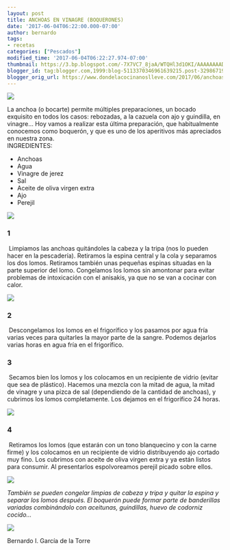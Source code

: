 ```yaml
---
layout: post
title: ANCHOAS EN VINAGRE (BOQUERONES)
date: '2017-06-04T06:22:00.000-07:00'
author: bernardo
tags:
- recetas
categories: ["Pescados"]
modified_time: '2017-06-04T06:22:27.974-07:00'
thumbnail: https://3.bp.blogspot.com/-7X7VC7_8jaA/WTQHl3d1OKI/AAAAAAAADp8/oGwjdUspYIgL3pE7ovoI_6Nw3pjAP0FWQCLcB/s72-c/00.JPG
blogger_id: tag:blogger.com,1999:blog-5113370346961639215.post-329867197049426758
blogger_orig_url: https://www.dondelacocinanoslleve.com/2017/06/anchoas-en-vinagre-boquerones.html
---
```


![](https://3.bp.blogspot.com/-7X7VC7_8jaA/WTQHl3d1OKI/AAAAAAAADp8/oGwjdUspYIgL3pE7ovoI_6Nw3pjAP0FWQCLcB/s400/00.JPG)

  
La anchoa (o bocarte) permite múltiples preparaciones, un bocado exquisito en todos los casos: rebozadas, a la cazuela con ajo y guindilla, en vinagre… Hoy vamos a realizar esta última preparación, que habitualmente conocemos como boquerón, y que es uno de los aperitivos más apreciados en nuestra zona.  
INGREDIENTES:
* Anchoas
* Agua
* Vinagre de jerez
* Sal
* Aceite de oliva virgen extra
* Ajo
* Perejil  

![](https://3.bp.blogspot.com/-DkGhTmzb6YQ/WTQISQ9eEMI/AAAAAAAADqE/zR2JRW80yAcvYMRhPMvvGYXZnov-s_uKgCLcB/s320/01.JPG)

  

### 1

 Limpiamos las anchoas quitándoles la cabeza y la tripa (nos lo pueden hacer en la pescadería). Retiramos la espina central y la cola y separamos los dos lomos. Retiramos también unas pequeñas espinas situadas en la parte superior del lomo. Congelamos los lomos sin amontonar para evitar problemas de intoxicación con el anisakis, ya que no se van a cocinar con calor.  

![](https://3.bp.blogspot.com/-kHb_k9vRJyA/WTQH903W05I/AAAAAAAADqA/5qXQoincLlknZLYraU_3De7rvTzCFRvcQCLcB/s320/02.JPG)

  

### 2

 Descongelamos los lomos en el frigorífico y los pasamos por agua fría varias veces para quitarles la mayor parte de la sangre. Podemos dejarlos varias horas en agua fría en el frigorífico.  

### 3

 Secamos bien los lomos y los colocamos en un recipiente de vidrio (evitar que sea de plástico). Hacemos una mezcla con la mitad de agua, la mitad de vinagre y una pizca de sal (dependiendo de la cantidad de anchoas), y cubrimos los lomos completamente. Los dejamos en el frigorífico 24 horas.  

![](https://3.bp.blogspot.com/-lvrfVfMgUEk/WTQInOycu3I/AAAAAAAADqI/L39Vjsv7DL4Ap6-Bk0q2ZM21k32xa5O7QCLcB/s320/03.JPG)

  

### 4

 Retiramos los lomos (que estarán con un tono blanquecino y con la carne firme) y los colocamos en un recipiente de vidrio distribuyendo ajo cortado muy fino. Los cubrimos con aceite de oliva virgen extra y ya están listos para consumir. Al presentarlos espolvoreamos perejil picado sobre ellos.  

![](https://1.bp.blogspot.com/-OzfPjJ0MWQs/WTQI711OdoI/AAAAAAAADqM/6922S15WYq06ESFpUtjAqstU5FxJg4p1QCLcB/s320/04.JPG)

  
_También se pueden congelar limpias de cabeza y tripa y quitar la espina y separar los lomos después. El boquerón puede formar parte de banderillas variadas combinándolo con aceitunas, guindillas, huevo de codorniz cocido…_

![](https://4.bp.blogspot.com/-C9_lZH5EyBI/WTQJOMYA1dI/AAAAAAAADqQ/bETNfoOGs0w0KSJ1aa9glwB5-qSXXMA4gCLcB/s320/05.JPG)

  
  
Bernardo I. García de la Torre
